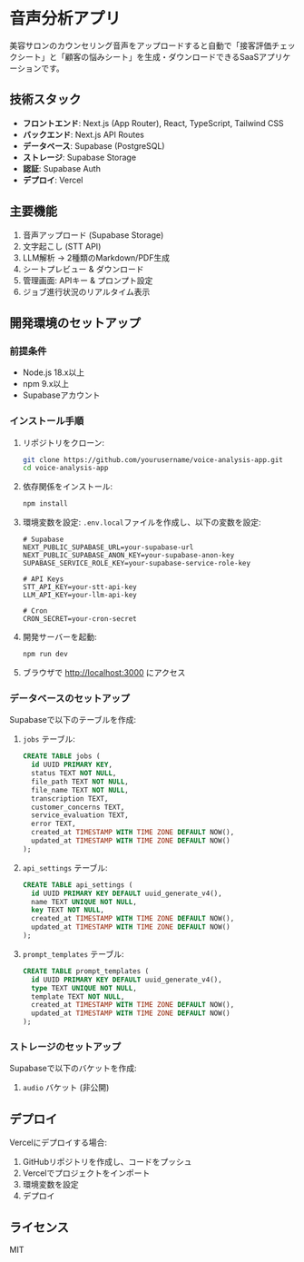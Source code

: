 # 音声分析アプリ

美容サロンのカウンセリング音声をアップロードすると自動で「接客評価チェックシート」と「顧客の悩みシート」を生成・ダウンロードできるSaaSアプリケーションです。

## 技術スタック

- **フロントエンド**: Next.js (App Router), React, TypeScript, Tailwind CSS
- **バックエンド**: Next.js API Routes
- **データベース**: Supabase (PostgreSQL)
- **ストレージ**: Supabase Storage
- **認証**: Supabase Auth
- **デプロイ**: Vercel

## 主要機能

1. 音声アップロード (Supabase Storage)
2. 文字起こし (STT API)
3. LLM解析 → 2種類のMarkdown/PDF生成
4. シートプレビュー & ダウンロード
5. 管理画面: APIキー & プロンプト設定
6. ジョブ進行状況のリアルタイム表示

## 開発環境のセットアップ

### 前提条件

- Node.js 18.x以上
- npm 9.x以上
- Supabaseアカウント

### インストール手順

1. リポジトリをクローン:
   ```bash
   git clone https://github.com/yourusername/voice-analysis-app.git
   cd voice-analysis-app
   ```

2. 依存関係をインストール:
   ```bash
   npm install
   ```

3. 環境変数を設定:
   `.env.local`ファイルを作成し、以下の変数を設定:
   ```
   # Supabase
   NEXT_PUBLIC_SUPABASE_URL=your-supabase-url
   NEXT_PUBLIC_SUPABASE_ANON_KEY=your-supabase-anon-key
   SUPABASE_SERVICE_ROLE_KEY=your-supabase-service-role-key

   # API Keys
   STT_API_KEY=your-stt-api-key
   LLM_API_KEY=your-llm-api-key
   
   # Cron
   CRON_SECRET=your-cron-secret
   ```

4. 開発サーバーを起動:
   ```bash
   npm run dev
   ```

5. ブラウザで [http://localhost:3000](http://localhost:3000) にアクセス

### データベースのセットアップ

Supabaseで以下のテーブルを作成:

1. `jobs` テーブル:
   ```sql
   CREATE TABLE jobs (
     id UUID PRIMARY KEY,
     status TEXT NOT NULL,
     file_path TEXT NOT NULL,
     file_name TEXT NOT NULL,
     transcription TEXT,
     customer_concerns TEXT,
     service_evaluation TEXT,
     error TEXT,
     created_at TIMESTAMP WITH TIME ZONE DEFAULT NOW(),
     updated_at TIMESTAMP WITH TIME ZONE DEFAULT NOW()
   );
   ```

2. `api_settings` テーブル:
   ```sql
   CREATE TABLE api_settings (
     id UUID PRIMARY KEY DEFAULT uuid_generate_v4(),
     name TEXT UNIQUE NOT NULL,
     key TEXT NOT NULL,
     created_at TIMESTAMP WITH TIME ZONE DEFAULT NOW(),
     updated_at TIMESTAMP WITH TIME ZONE DEFAULT NOW()
   );
   ```

3. `prompt_templates` テーブル:
   ```sql
   CREATE TABLE prompt_templates (
     id UUID PRIMARY KEY DEFAULT uuid_generate_v4(),
     type TEXT UNIQUE NOT NULL,
     template TEXT NOT NULL,
     created_at TIMESTAMP WITH TIME ZONE DEFAULT NOW(),
     updated_at TIMESTAMP WITH TIME ZONE DEFAULT NOW()
   );
   ```

### ストレージのセットアップ

Supabaseで以下のバケットを作成:

1. `audio` バケット (非公開)

## デプロイ

Vercelにデプロイする場合:

1. GitHubリポジトリを作成し、コードをプッシュ
2. Vercelでプロジェクトをインポート
3. 環境変数を設定
4. デプロイ

## ライセンス

MIT
